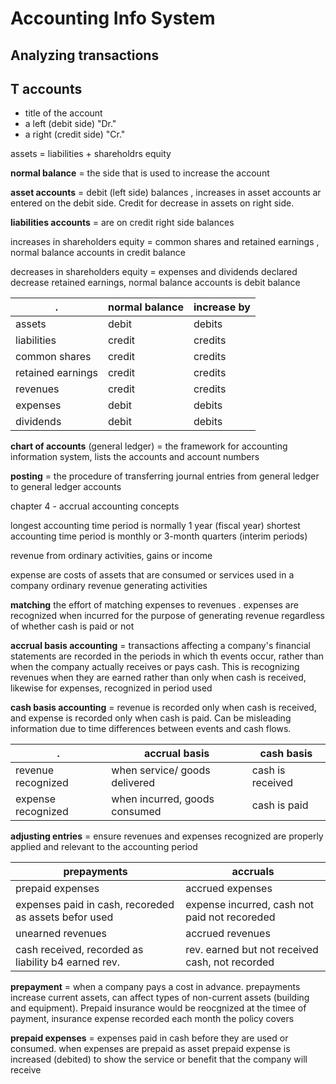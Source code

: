 
# Accounting Info System 


## Analyzing transactions



## T accounts 

- title of the account
- a left (debit side)  "Dr."
- a right (credit side) "Cr."


assets = liabilities + shareholdrs equity

**normal balance** = the side that is used to increase the account

**asset accounts** = debit (left side) balances , increases in asset accounts ar entered on the debit side. Credit for decrease in assets on right side.

**liabilities accounts** = are on credit right side balances

increases in shareholders equity = common shares and retained earnings , normal balance accounts in credit balance

decreases in shareholders equity  = expenses and dividends declared decrease retained earnings, normal balance accounts is debit balance



| .                 | normal balance    | increase by   |
|-------------------|-------------------|---------------|
| assets            | debit             | debits        |
| liabilities       | credit            | credits       |
| common shares     | credit            | credits       |
| retained earnings | credit            | credits       |
| revenues          | credit            | credits       |
| expenses          | debit             | debits        |
| dividends         | debit             | debits        |





**chart of accounts** (general ledger) = the framework for accounting information system, lists the accounts and account numbers


**posting** = the procedure of transferring journal entries from general ledger to general ledger accounts




chapter 4 - accrual accounting concepts 

longest accounting time period is normally 1 year (fiscal year)
shortest accounting time period is monthly or 3-month quarters (interim periods)

revenue from ordinary activities, gains or income

expense are costs of assets that are consumed or services used in a company ordinary revenue generating activities

**matching** the effort of matching expenses to revenues . 
expenses are recognized when incurred for the purpose of generating revenue regardless of whether cash is paid or not


**accrual basis accounting** = transactions affecting a company's financial statements are recorded in the periods in which th events occur, rather than when the company actually receives or pays cash. This is recognizing revenues when they are earned rather than only when cash is received, likewise for expenses, recognized in period used

**cash basis accounting** = revenue is recorded only when cash is received, and expense is recorded only when cash is paid. Can be misleading information due to time differences between events and cash flows.


| .                     | accrual basis                     | cash basis            |
|-----------------------|-----------------------------------|-----------------------|
| revenue recognized    | when service/ goods delivered     | cash is received      |
| expense recognized    | when incurred, goods consumed     | cash is paid          |


**adjusting entries** = ensure revenues and expenses recognized are properly applied and relevant to the accounting period


| prepayments                                           | accruals                                          |
|-------------------------------------------------------|---------------------------------------------------|
| prepaid expenses                                      | accrued expenses                                  |
| expenses paid in cash, recoreded as assets befor used | expense incurred, cash not paid not recoreded     |
| unearned revenues                                     | accrued revenues                                  |
| cash received, recorded as liability b4 earned rev.   | rev. earned but not received cash, not recorded   |



**prepayment** = when a company pays a cost in advance. prepayments increase current assets, can affect types of non-current assets (building and equipment). Prepaid insurance would be reocgnized at the timee of payment, insurance expense recorded each month the policy covers

**prepaid expenses** = expenses paid in cash before they are used or consumed. when expenses are prepaid as asset prepaid expense is increased (debited) to show the service or benefit that the company will receive 
